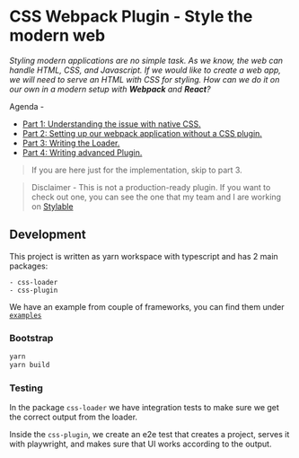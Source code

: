# CSS Webpack Plugin - Style the modern web

_Styling modern applications are no simple task.
As we know, the web can handle HTML, CSS, and Javascript.
If we would like to create a web app, we will need to serve an HTML with CSS for styling. 
How can we do it on our own in a modern setup with **Webpack** and **React**?_

Agenda - 
* [Part 1: Understanding the issue with native CSS.](./docs/native-css-issue.md)
* [Part 2: Setting up our webpack application without a CSS plugin.](./docs/setup-the-solution.md)
* [Part 3: Writing the Loader.](./docs/css-loader.md)
* [Part 4: Writing advanced Plugin.](./docs/css-plugin.md)

> If you are here just for the implementation, skip to part 3.

> Disclaimer - This is not a production-ready plugin. If you want to check out one, you can see the one that my team and I are working on [Stylable](https://stylable.io/)

## Development

This project is written as yarn workspace with typescript and has 2 main packages:

```
- css-loader
- css-plugin
```

We have an example from couple of frameworks, you can find them under [`examples`](./examples)

### Bootstrap

```bash
yarn
yarn build
```

### Testing

In the package `css-loader` we have integration tests to make sure we get the correct output from the loader.

Inside the `css-plugin`, we create an e2e test that creates a project, serves it with playwright, and makes sure that UI works according to the output.